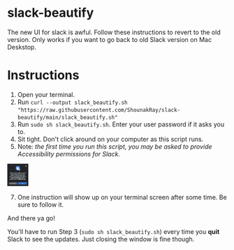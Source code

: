 # slack-beautify
The new UI for slack is awful. Follow these instructions to revert to the old version.
Only works if you want to go back to old Slack version on Mac Deskstop.

# Instructions
1. Open your terminal.
2. Run `curl --output slack_beautify.sh "https://raw.githubusercontent.com/ShounakRay/slack-beautify/main/slack_beautify.sh"`
3. Run `sudo sh slack_beautify.sh`. Enter your user password if it asks you to.
4. Sit tight. Don't click around on your computer as this script runs.
5. Note: *the first time you run this script, you may be asked to provide Accessibility permissions for Slack.*

<img src="permission.png?raw=true" width="48">

7. One instruction will show up on your terminal screen after some time. Be sure to follow it.

And there ya go!

You'll have to run Step 3 (`sudo sh slack_beautify.sh`) every time you **quit** Slack to see the updates.
Just closing the window is fine though.
